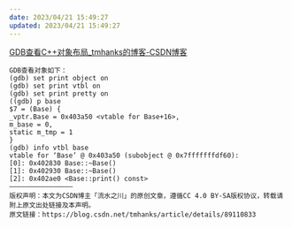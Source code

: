 ```yaml
---
date: 2023/04/21 15:49:27
updated: 2023/04/21 15:49:27
---
```


[GDB查看C++对象布局_tmhanks的博客-CSDN博客](https://blog.csdn.net/tmhanks/article/details/89110833?utm_medium=distribute.pc_relevant.none-task-blog-2%7Edefault%7ECTRLIST%7Edefault-1.no_search_link&depth_1-utm_source=distribute.pc_relevant.none-task-blog-2%7Edefault%7ECTRLIST%7Edefault-1.no_search_link)

```
GDB查看对象如下：
(gdb) set print object on
(gdb) set print vtbl on
(gdb) set print pretty on
((gdb) p base
$7 = (Base) {
_vptr.Base = 0x403a50 <vtable for Base+16>,
m_base = 0,
static m_tmp = 1
}
(gdb) info vtbl base
vtable for ‘Base’ @ 0x403a50 (subobject @ 0x7fffffffdf60):
[0]: 0x402830 Base::~Base()
[1]: 0x402930 Base::~Base()
[2]: 0x402ae0 <Base::print() const>
————————————————
版权声明：本文为CSDN博主「流水之川」的原创文章，遵循CC 4.0 BY-SA版权协议，转载请附上原文出处链接及本声明。
原文链接：https://blog.csdn.net/tmhanks/article/details/89110833
```
